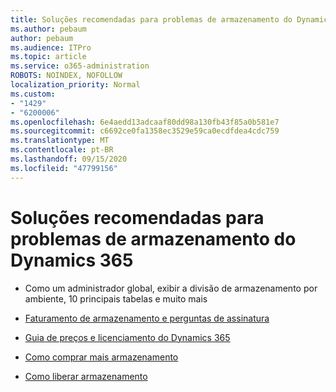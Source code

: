 ```yaml
---
title: Soluções recomendadas para problemas de armazenamento do Dynamics 365
ms.author: pebaum
author: pebaum
ms.audience: ITPro
ms.topic: article
ms.service: o365-administration
ROBOTS: NOINDEX, NOFOLLOW
localization_priority: Normal
ms.custom:
- "1429"
- "6200006"
ms.openlocfilehash: 6e4aedd13adcaaf80dd98a130fb43f85a0b581e7
ms.sourcegitcommit: c6692ce0fa1358ec3529e59ca0ecdfdea4cdc759
ms.translationtype: MT
ms.contentlocale: pt-BR
ms.lasthandoff: 09/15/2020
ms.locfileid: "47799156"
---
```

# <a name="recommend-solutions-for-dynamics-365-storage-issues"></a>Soluções recomendadas para problemas de armazenamento do Dynamics 365

* Como um administrador global, exibir a divisão de armazenamento por ambiente, 10 principais tabelas e muito mais

* [Faturamento de armazenamento e perguntas de assinatura](https://docs.microsoft.com/dynamics365/customer-engagement/admin/contact-information-microsoft-dynamics-365-online-billing-support)

* [Guia de preços e licenciamento do Dynamics 365](https://dynamics.microsoft.com/pricing/)

* [Como comprar mais armazenamento](https://docs.microsoft.com/dynamics365/customer-engagement/admin/manage-storage#add-storage-to-dynamics-365-online)

* [Como liberar armazenamento](https://docs.microsoft.com/dynamics365/customer-engagement/admin/free-storage-space)
